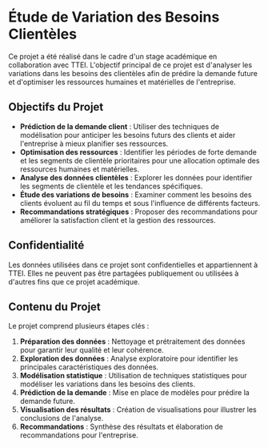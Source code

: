 
# Étude de Variation des Besoins Clientèles

Ce projet a été réalisé dans le cadre d'un stage académique en collaboration avec TTEI. L'objectif principal de ce projet est d'analyser les variations dans les besoins des clientèles afin de prédire la demande future et d'optimiser les ressources humaines et matérielles de l'entreprise.

## Objectifs du Projet

- **Prédiction de la demande client** : Utiliser des techniques de modélisation pour anticiper les besoins futurs des clients et aider l'entreprise à mieux planifier ses ressources.
- **Optimisation des ressources** : Identifier les périodes de forte demande et les segments de clientèle prioritaires pour une allocation optimale des ressources humaines et matérielles.
- **Analyse des données clientèles** : Explorer les données pour identifier les segments de clientèle et les tendances spécifiques.
- **Étude des variations de besoins** : Examiner comment les besoins des clients évoluent au fil du temps et sous l'influence de différents facteurs.
- **Recommandations stratégiques** : Proposer des recommandations pour améliorer la satisfaction client et la gestion des ressources.

## Confidentialité

Les données utilisées dans ce projet sont confidentielles et appartiennent à TTEI. Elles ne peuvent pas être partagées publiquement ou utilisées à d'autres fins que ce projet académique. 

## Contenu du Projet

Le projet comprend plusieurs étapes clés :

1. **Préparation des données** : Nettoyage et prétraitement des données pour garantir leur qualité et leur cohérence.
2. **Exploration des données** : Analyse exploratoire pour identifier les principales caractéristiques des données.
3. **Modélisation statistique** : Utilisation de techniques statistiques pour modéliser les variations dans les besoins des clients.
4. **Prédiction de la demande** : Mise en place de modèles pour prédire la demande future.
5. **Visualisation des résultats** : Création de visualisations pour illustrer les conclusions de l'analyse.
6. **Recommandations** : Synthèse des résultats et élaboration de recommandations pour l'entreprise.
